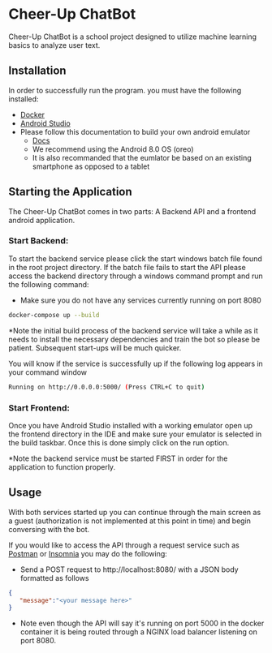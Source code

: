 # Cheer-Up ChatBot

Cheer-Up ChatBot is a school project designed to utilize machine learning basics to analyze user text.

## Installation

In order to successfully run the program. you must have the following installed:
- [Docker](https://docs.docker.com/get-docker/)
- [Android Studio](https://developer.android.com/studio)
- Please follow this documentation to build your own android emulator
    - [Docs](https://developer.android.com/studio/run/managing-avds)
   - We recommend using the Android 8.0 OS (oreo)
   - It is also recommanded that the eumlator be based on an existing smartphone as opposed to a tablet

## Starting the Application
The Cheer-Up ChatBot comes in two parts: A Backend API and a frontend android application.

### Start Backend:
To start the backend service please click the start windows batch file found in the root project directory. If the batch file fails to start the API please access the backend directory through a windows command prompt and run the following command:
- Make sure you do not have any services currently running on port 8080

```bash
docker-compose up --build
```
*Note the initial build process of the backend service will take a while as it needs to install the necessary dependencies and train the bot so please be patient. Subsequent start-ups will be much quicker.

You will know if the service is successfully up if the following log appears in your command window

```bash
Running on http://0.0.0.0:5000/ (Press CTRL+C to quit)
```
### Start Frontend:
Once you have Android Studio installed with a working emulator open up the frontend directory in the IDE and make sure your emulator is selected in the build taskbar. Once this is done simply click on the run option.

*Note the backend service must be started FIRST in order for the application to function properly.


## Usage

With both services started up you can continue through the main screen as a guest (authorization is not implemented at this point in time) and begin conversing with the bot.

If you would like to access the API through a request service such as [Postman](https://www.postman.com/) or [Insomnia](https://insomnia.rest/) you may do the following:

- Send a POST request to http://localhost:8080/ with a JSON body formatted as follows
```json
{
   "message":"<your message here>"
}
``` 
- Note even though the API will say it's running on port 5000 in the docker container it is being routed through a NGINX load balancer listening on port 8080.

